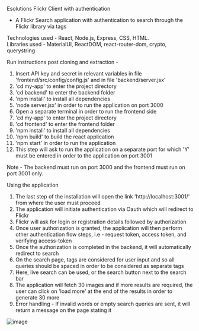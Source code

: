 Esolutions Flickr Client with authentication
- A Flickr Search application with authentication to search through the Flickr library via tags

Technologies used - React, Node.js, Express, CSS, HTML.    
Libraries used - MaterialUI, ReactDOM, react-router-dom, crypto, querystring

Run instructions post cloning and extraction - 
1. Insert API key and secret in relevant variables in file 'frontend/src/config/config.js' and in file 'backend/server.jsx'
2. 'cd my-app' to enter the project directory
3. 'cd backend' to enter the backend folder
4. 'npm install' to install all dependencies
5. 'node server.jsx' in order to run the application on port 3000
6. Open a separate terminal in order to run the frontend side
7. 'cd my-app' to enter the project directory
8. 'cd frontend' to enter the frontend folder
9. 'npm install' to install all dependencies
10. 'npm build' to build the react application
12. 'npm start' in order to run the application
13. This step will ask to run the application on a separate port for which 'Y' must be entered in order to the application on port 3001

Note - The backend must run on port 3000 and the frontend must run on port 3001 only.

Using the application
1. The last step of the installation will open the link 'http://localhost:3001/' from where the user must proceed
2. The application will initiate authentication via Oauth which will redirect to Flickr
3. Flickr will ask for login or registration details followed by authorization
4. Once user authorization is granted, the application will then perform other authentication flow steps, i.e - request token, access token, and verifying access-token
5. Once the authorization is completed in the backend, it will automatically redirect to search
6. On the search page, tags are considered for user input and so all queries should be spaced in order to be considered as separate tags
7. Here, live search can be used, or the search button next to the search bar
8. The application will fetch 30 images and if more results are required, the user can click on 'load more' at the end of the results in order to generate 30 more
9. Error handling - If invalid words or empty search queries are sent, it will return a message on the page stating it

![image](https://github.com/theonlyanish/flickr-esolutions/assets/28725271/a7774ddc-a60e-43a9-95f2-0fbf098c8f0e)
